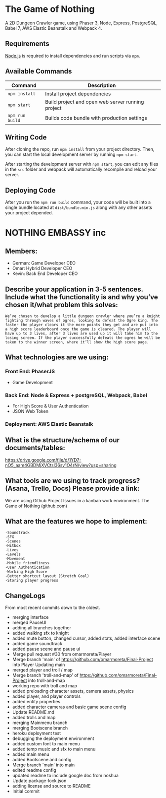 # The Game of Nothing

A 2D Dungeon Crawler game, using Phaser 3, Node, Express, PostgreSQL, Babel 7, AWS Elastic Beanstalk and Webpack 4.

## Requirements

[Node.js](https://nodejs.org) is required to install dependencies and run scripts via `npm`.

## Available Commands

| Command         | Description                                       |
| --------------- | ------------------------------------------------- |
| `npm install`   | Install project dependencies                      |
| `npm start`     | Build project and open web server running project |
| `npm run build` | Builds code bundle with production settings       |

## Writing Code

After cloning the repo, run `npm install` from your project directory. Then, you can start the local development server by running `npm start`.

After starting the development server with `npm start`, you can edit any files in the `src` folder and webpack will automatically recompile and reload your server.

## Deploying Code

After you run the `npm run build` command, your code will be built into a single bundle located at `dist/bundle.min.js` along with any other assets your project depended.

# NOTHING EMBASSY inc

## Members: 
- German: Game Developer CEO
- Omar: Hybrid Developer CEO
- Kevin: Back End Developer CEO

## Describe your application in 3-5 sentences. Include what the functionality is and why you’ve chosen it/what problem this solves: 
	We’ve chosen to develop a little dungeon crawler where you’re a knight fighting through waves of ogres, looking to defeat the Ogre king. The faster the player clears it the more points they get and are put into a high score leaderboard once the game is cleared. The player will have up to 3 lives, after 3 lives are used up it will take him to the losing screen. If the player successfully defeats the ogres he will be taken to the winner screen, where it’ll show the high score page. 

## What technologies are we using:

### Front End: PhaserJS
- Game Development

### Back End: Node & Express + postgreSQL, Webpack, Babel
- For High Score & User Authentication 
- JSON Web Token

### Deployment: AWS Elastic Beanstalk

## What is the structure/schema of our documents/tables: 
https://drive.google.com/file/d/1YD7-nO5_aam4GBDMjXVCtsl36sv1O4rN/view?usp=sharing

## What tools are we using to track progress? (Asana, Trello, Docs) Please provide a link:

We are using Github Project Issues in a kanban work environment.
The Game of Nothing (github.com)

## What are the features we hope to implement:
	-Soundtrack
	-SFX
	-Scenes
	-Hitbox
	-Lives
	-Levels
	-Movement
	-Mobile friendliness
	-User Authentication
	-Working High Score
	-Better shortcut layout (Stretch Goal)
	-Storing player progress
	
## ChangeLogs
From most recent commits down to the oldest.

- merging interface
- merged PauseUI
- adding all branches together
- added walking sfx to knight
- added mute button, changed cursor, added stats, added interface scene
- added game soundtrack
- added pause scene and pause ui
- Merge pull request #30 from omarmoreta/Player
- Merge branch 'main' of https://github.com/omarmoreta/Final-Project into Player Updating main
- merged player and troll / map
- Merge branch 'troll-and-map' of https://github.com/omarmoreta/Final-Project into troll-and-map
- working repo with troll and map
- added preloading character assets, camera assets, physics
- added player, and player controls
- added entity properties
- added character cameras and basic game scene config
- Update README.md
- added trolls and map
- merging Mainmenu branch
- merging Bootscene branch
- heroku deployment test
- debugging the deployment environment
- added custom font to main menu
- added temp music and sfx to main menu
- added main menu
- added Bootscene and config
- Merge branch 'main' into main
- edited readme config
- updated readme to include google doc from noshua
- Update package-lock.json
- adding license and source to README
- Initial commit

